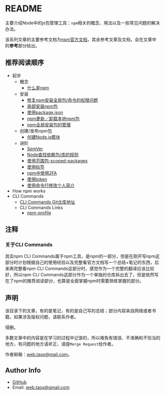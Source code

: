 # README

主要介绍Node中的js包管理工具：`npm`相关的概念、用法以及一些常见问题的解决办法。

该系列文章的主要参考文档为[npm官方文档](https://docs.npmjs.com/)，其余参考文章及文档，会在文章中的**参考**部分给出。

## 推荐阅读顺序

* 起步
	* 概念
		* [什么是npm](https://github.com/NinjiaHub/Tools-Tricks/blob/master/npm/documents/getting-started/%E4%BB%80%E4%B9%88%E6%98%AFnpm.md)
	* 安装 
		* [修复npm安装全局包/命令的权限问题](https://github.com/NinjiaHub/Tools-Tricks/blob/master/npm/documents/getting-started/npm%E6%9D%83%E9%99%90%E9%97%AE%E9%A2%98.md)
		* [局部安装npm包](https://github.com/NinjiaHub/Tools-Tricks/blob/master/npm/documents/getting-started/npm%E5%B1%80%E9%83%A8%E5%AE%89%E8%A3%85%E5%8C%85%E7%9A%84%E7%AE%A1%E7%90%86.md)
		* [使用package.json](https://github.com/NinjiaHub/Tools-Tricks/blob/master/npm/documents/getting-started/%E4%BD%BF%E7%94%A8package.json.md)
		* [npm更新／卸载本地npm包](https://github.com/NinjiaHub/Tools-Tricks/blob/master/npm/documents/getting-started/npm%E6%9B%B4%E6%96%B0%E4%B8%8E%E5%8D%B8%E8%BD%BD%E6%9C%AC%E5%9C%B0npm%E5%8C%85.md)
		* [npm全局安装包的管理](https://github.com/NinjiaHub/Tools-Tricks/blob/master/npm/documents/getting-started/npm%E5%85%A8%E5%B1%80%E5%AE%89%E8%A3%85%E5%8C%85%E7%9A%84%E7%AE%A1%E7%90%86.md)
	* 创建/发布npm包
		* [创建Node.js模块](https://github.com/NinjiaHub/Tools-Tricks/blob/master/npm/documents/getting-started/%E5%88%9B%E5%BB%BANode.js%E6%A8%A1%E5%9D%97.md)
	* 进阶
		* [SemVer](https://github.com/NinjiaHub/Tools-Tricks/blob/master/npm/documents/getting-started/SemVer.md)
		* [Node查找依赖包/库的规则](https://github.com/NinjiaHub/Tools-Tricks/blob/master/npm/documents/getting-started/Node%E6%9F%A5%E6%89%BE%E4%BE%9D%E8%B5%96%E5%8C%85-%E5%BA%93%E7%9A%84%E8%A7%84%E5%88%99.md)
		* [使用范围包-scoped-packages](https://github.com/NinjiaHub/Tools-Tricks/blob/master/npm/documents/getting-started/getting-started/%E4%BD%BF%E7%94%A8%E8%8C%83%E5%9B%B4%E5%8C%85-scoped-packages.md)
		* [使用标签](https://github.com/NinjiaHub/Tools-Tricks/blob/master/npm/documents/getting-started/%E4%BD%BF%E7%94%A8%E6%A0%87%E7%AD%BE.md)
		* [npm中使用2FA](https://github.com/NinjiaHub/Tools-Tricks/blob/master/npm/documents/getting-started/npm%E4%B8%AD%E4%BD%BF%E7%94%A82FA.md)
		* [使用token](https://github.com/NinjiaHub/Tools-Tricks/blob/master/npm/documents/getting-started/%E4%BD%BF%E7%94%A8token.md)
		* [使用命令行修改个人简介](https://github.com/NinjiaHub/Tools-Tricks/blob/master/npm/documents/getting-started/%E4%BD%BF%E7%94%A8%E5%91%BD%E4%BB%A4%E8%A1%8C%E4%BF%AE%E6%94%B9%E4%B8%AA%E4%BA%BA%E7%AE%80%E4%BB%8B.md)
* How npm works
* CLI Commands
	* [CLI Commands Git仓库地址](https://github.com/NinjiaHub/NPM-CLI-Commands)
	* CLI Commands Links
		* [npm-profile](https://github.com/NinjiaHub/NPM-CLI-Commands/blob/master/documents/npm-profile.md)

## 注释

### 关于CLI Commands

其实npm CLI Commands属于npm工具，是npm的一部分，但是在刚开写npm这部分时计划根据自己的使用经验以及完整看官方文档写一个总结+笔记的东西，后来再完整看npm CLI Commands这部分时，感觉作为一个完整的翻译应该比较好，所以npm CLI Commands这部分作为一个单独的仓库拆出去了，但是依然写在了npm的推荐阅读部分，也算是全面掌握npm时需要熟练掌握的部分。

## 声明

该目录下的文章，有的是笔记，有的是自己写的总结；部分内容来自网络或者书籍，如果涉及版权问题，请联系作者。

侵删。

多数文章中的内容是在学习的过程中记录的，所以难免有错误、不准确和不恰当的地方，有问题的地方请斧正，请提`Merge Request`给作者。

作者邮箱：web.taox@mail.com。

## Author Info

* [GitHub](https://github.com/Tao-Quixote)
* Email: web.taox@gmail.com
